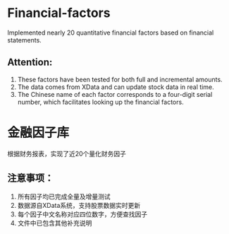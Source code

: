 # Financial-factors
Implemented nearly 20 quantitative financial factors based on financial statements.  
## Attention:
1. These factors have been tested for both full and incremental amounts.  
2. The data comes from XData and can update stock data in real time.  
3. The Chinese name of each factor corresponds to a four-digit serial number, which facilitates looking up the financial factors.


# 金融因子库
根据财务报表，实现了近20个量化财务因子
## 注意事项：
1. 所有因子均已完成全量及增量测试  
2. 数据源自XData系统，支持股票数据实时更新  
3. 每个因子中文名称对应四位数字，方便查找因子  
4. 文件中已包含其他补充说明  
